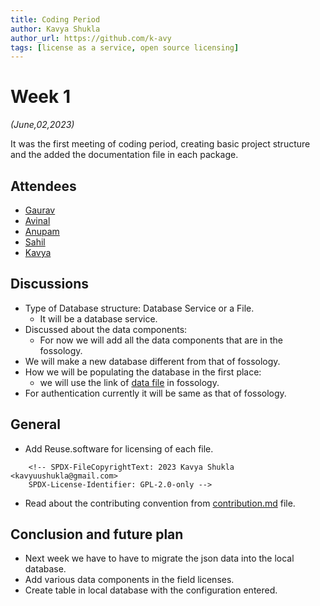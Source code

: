 ```yaml
---
title: Coding Period 
author: Kavya Shukla
author_url: https://github.com/k-avy
tags: [license as a service, open source licensing]
---
```


<!--
SPDX-License-Identifier: CC-BY-SA-4.0

SPDX-FileCopyrightText: 2023 Kavya Shukla <kavyuushukla59@gmail.com>
-->

# Week 1

*(June,02,2023)*

It was the first meeting of coding period, creating basic project structure and
the added the documentation file in each package.

## Attendees

* [Gaurav](https://github.com/GMishx)
* [Avinal](https://github.com/avinal)
* [Anupam](https://github.com/ag4ums)
* [Sahil](https://github.com/sjha2048)
* [Kavya](https://github.com/k-avy)
  
## Discussions

* Type of Database structure: Database Service or a File.
  * It will be a database service.
* Discussed about the data components:
  * For now we will add all the data components that are in the fossology.
* We will make a new database different from that of fossology.
* How we will be populating the database in the first place:
  * we will use the link of [data file](https://github.com/fossology/fossology/blob/master/install/db/licenseRef.json) in fossology.
* For authentication currently it will be same as that of fossology.

## General

* Add Reuse.software for licensing of each file.

```
    <!-- SPDX-FileCopyrightText: 2023 Kavya Shukla <kavyuushukla@gmail.com>
    SPDX-License-Identifier: GPL-2.0-only -->
```

* Read about the contributing convention from [contribution.md](https://github.com/fossology/fossology/blob/master/CONTRIBUTING.md) file.

## Conclusion and future plan

* Next week we have to have to migrate the json data into the local database.
* Add various data components in the field licenses.
* Create table in local database with the configuration entered.
